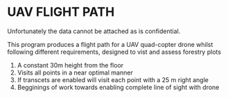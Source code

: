 # UAV FLIGHT PATH

Unfortunately the data cannot be attached as is confidential.

This program produces a flight path for a UAV quad-copter drone whilst following different requirements, designed to vist and assess forestry plots

1. A constant 30m height from the floor
2. Visits all points in a near optimal manner
3. If transcets are enabled will visit each point with a 25 m right angle
4. Begginings of work towards enabling complete line of sight with drone

